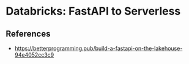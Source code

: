 # Databricks: FastAPI to Serverless

## References

- https://betterprogramming.pub/build-a-fastapi-on-the-lakehouse-94e4052cc3c9
